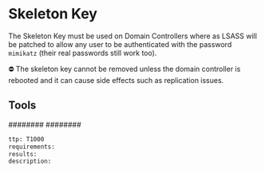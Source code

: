 # Skeleton Key
The Skeleton Key must be used on Domain Controllers where as LSASS will be patched to allow any user to be authenticated with the password `mimikatz` (their real passwords still work too).

⛔ The skeleton key cannot be removed unless the domain controller is rebooted and it can cause side effects such as replication issues.

## Tools
########
########


```meta
ttp: T1000
requirements:
results: 
description: 
``` 